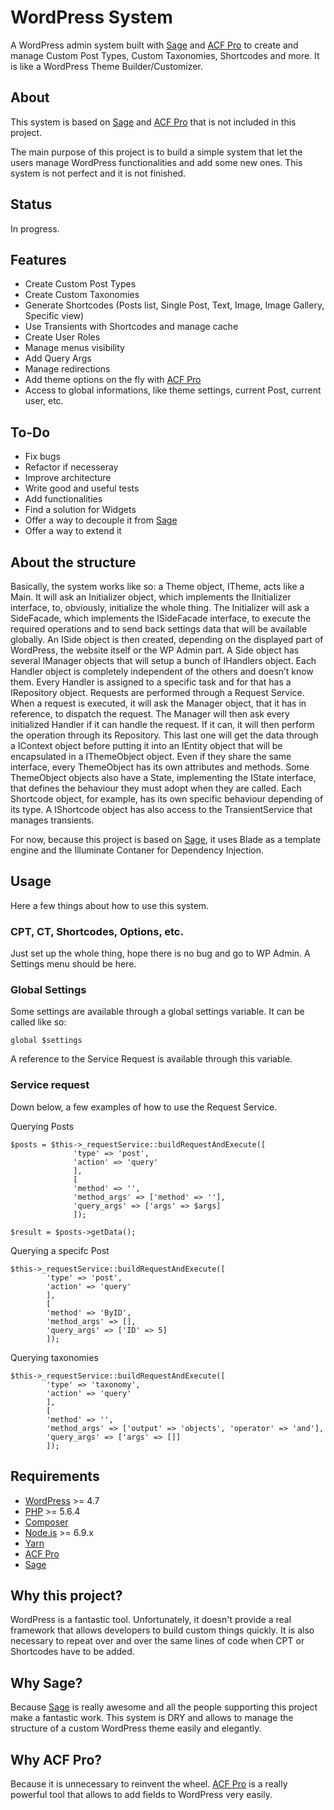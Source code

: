 # WordPress System #

A WordPress admin system built with [Sage](https://github.com/roots/sage) and [ACF Pro](https://www.advancedcustomfields.com/pro/) to create and manage Custom Post Types, Custom Taxonomies, Shortcodes and more. It is like a WordPress Theme Builder/Customizer.

## About ##

This system is based on [Sage](https://github.com/roots/sage) and [ACF Pro](https://www.advancedcustomfields.com/pro/) that is not included in this project.

The main purpose of this project is to build a simple system that let the users manage WordPress functionalities and add some new ones. This system is not perfect and it is not finished.

## Status ##

In progress.

## Features ##

* Create Custom Post Types
* Create Custom Taxonomies
* Generate Shortcodes (Posts list, Single Post, Text, Image, Image Gallery, Specific view)
* Use Transients with Shortcodes and manage cache
* Create User Roles
* Manage menus visibility
* Add Query Args
* Manage redirections
* Add theme options on the fly with [ACF Pro](https://www.advancedcustomfields.com/pro/)
* Access to global informations, like theme settings, current Post, current user, etc.

## To-Do ##

* Fix bugs
* Refactor if necesseray
* Improve architecture
* Write good and useful tests
* Add functionalities
* Find a solution for Widgets
* Offer a way to decouple it from [Sage](https://github.com/roots/sage)
* Offer a way to extend it

## About the structure ##

Basically, the system works like so: a Theme object, ITheme, acts like a Main. It will ask an Initializer object, which implements the IInitializer interface, to, obviously, initialize the whole thing. The Initializer will ask a SideFacade, which implements the ISideFacade interface, to execute the required operations and to send back settings data that will be available globally. An ISide object is then created, depending on the displayed part of WordPress, the website itself or the WP Admin part. A Side object has several IManager objects that will setup a bunch of IHandlers object. Each Handler object is completely independent of the others and doesn’t know them. Every Handler is assigned to a specific task and for that has a IRepository object. Requests are performed through a Request Service. When a request is executed, it will ask the Manager object, that it has in reference, to dispatch the request. The Manager will then ask every initialized Handler if it can handle the request. If it can, it will then perform the operation through its Repository. This last one will get the data through a IContext object before putting it into an IEntity object that will be encapsulated in a IThemeObject object. Even if they share the same interface, every ThemeObject has its own attributes and methods. Some ThemeObject objects also have a State, implementing the IState interface, that defines the behaviour they must adopt when they are called. Each Shortcode object, for example, has its own specific behaviour depending of its type. A IShortcode object has also access to the TransientService that manages transients.

For now, because this project is based on [Sage](https://github.com/roots/sage), it uses Blade as a template engine and the Illuminate Contaner for Dependency Injection.

## Usage ##

Here a few things about how to use this system.

### CPT, CT, Shortcodes, Options, etc. ###

Just set up the whole thing, hope there is no bug and go to WP Admin. A Settings menu should be here.

### Global Settings ###

Some settings are available through a global settings variable. It can be called like so:

    global $settings

A reference to the Service Request is available through this variable.

### Service request ###

Down below, a few examples of how to use the Request Service.

Querying Posts

    $posts = $this->_requestService::buildRequestAndExecute([
                  'type' => 'post', 
                  'action' => 'query'
                  ], 
                  [
                  'method' => '', 
                  'method_args' => ['method' => ''], 
                  'query_args' => ['args' => $args]
                  ]);

    $result = $posts->getData();

Querying a specifc Post

    $this->_requestService::buildRequestAndExecute([
            'type' => 'post', 
            'action' => 'query'
            ], 
            [
            'method' => 'ByID', 
            'method_args' => [], 
            'query_args' => ['ID' => 5]
            ]);

Querying taxonomies

    $this->_requestService::buildRequestAndExecute([
            'type' => 'taxonomy', 
            'action' => 'query'
            ], 
            [
            'method' => '', 
            'method_args' => ['output' => 'objects', 'operator' => 'and'], 
            'query_args' => ['args' => []]
            ]);

## Requirements ##

* [WordPress](https://wordpress.org/) >= 4.7
* [PHP](http://php.net/manual/en/install.php) >= 5.6.4
* [Composer](https://getcomposer.org/download/)
* [Node.js](http://nodejs.org/) >= 6.9.x
* [Yarn](https://yarnpkg.com/en/docs/install)
* [ACF Pro](https://www.advancedcustomfields.com/pro/)
* [Sage](https://github.com/roots/sage)

## Why this project? ##

WordPress is a fantastic tool. Unfortunately, it doesn't provide a real framework that allows developers to build custom things quickly. It is also necessary to repeat over and over the same lines of code when CPT or Shortcodes have to be added.

## Why Sage? ##

Because [Sage](https://github.com/roots/sage) is really awesome and all the people supporting this project make a fantastic work. This system is DRY and allows to manage the structure of a custom WordPress theme easily and elegantly.

## Why ACF Pro? ##

Because it is unnecessary to reinvent the wheel. [ACF Pro](https://www.advancedcustomfields.com/pro/) is a really powerful tool that allows to add fields to WordPress very easily.